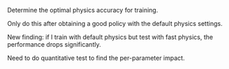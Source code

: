 Determine the optimal physics accuracy for training.

Only do this after obtaining a good policy with the default physics settings.

New finding: if I train with default physics but test with fast physics, the performance drops significantly.

Need to do quantitative test to find the per-parameter impact.
